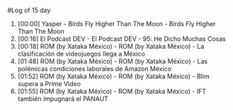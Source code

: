 #Log of 15 day

1. [00:00] Yasper - Birds Fly Higher Than The Moon - Birds Fly Higher Than The Moon
1. [00:16] El Podcast DEV - El Podcast DEV - 95: He Dicho Muchas Cosas
1. [00:18] ROM (by Xataka México) - ROM (by Xataka México) - La clasificación de videojuegos llega a México
1. [01:48] ROM (by Xataka México) - ROM (by Xataka México) - Las polémicas condiciones laborales de Amazon México
1. [01:52] ROM (by Xataka México) - ROM (by Xataka México) - Blim supera a Prime Video
1. [01:55] ROM (by Xataka México) - ROM (by Xataka México) - IFT también impugnará el PANAUT
